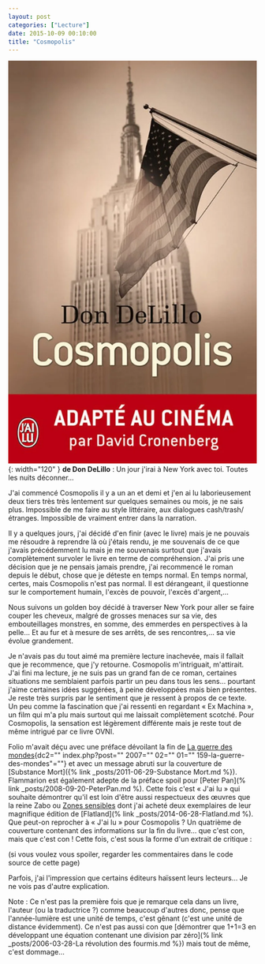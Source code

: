 ```yaml
---
layout: post
categories: ["Lecture"]
date: 2015-10-09 00:10:00
title: "Cosmopolis"
---
```


![couverture](/assets/images/couv_lecture/cosmopolis.webp){: width="120" } **de Don DeLillo** : Un jour j'irai à New York avec toi.
Toutes les nuits déconner…

J'ai commencé Cosmopolis il y a un an et demi et j'en ai lu
laborieusement deux tiers très très lentement sur quelques semaines ou
mois, je ne sais plus. Impossible de me faire au style littéraire, aux
dialogues cash/trash/étranges. Impossible de vraiment entrer dans la
narration.

Il y a quelques jours, j'ai décidé d'en finir (avec le livre) mais je ne
pouvais me résoudre à reprendre là où j'étais rendu, je me souvenais de
ce que j'avais précédemment lu mais je me souvenais surtout que j'avais
complètement survoler le livre en terme de compréhension. J'ai pris une
décision que je ne pensais jamais prendre, j'ai recommencé le roman
depuis le début, chose que je déteste en temps normal. En temps normal,
certes, mais Cosmopolis n'est pas normal. Il est dérangeant, il
questionne sur le comportement humain, l'excès de pouvoir, l'excès
d'argent,…

Nous suivons un golden boy décidé à traverser New York pour aller se
faire couper les cheveux, malgré de grosses menaces sur sa vie, des
embouteillages monstres, en somme, des emmerdes en perspectives à la
pelle… Et au fur et à mesure de ses arrêts, de ses rencontres,… sa
vie évolue grandement.

Je n'avais pas du tout aimé ma première lecture inachevée, mais il
fallait que je recommence, que j'y retourne. Cosmopolis m'intriguait,
m'attirait. J'ai fini ma lecture, je ne suis pas un grand fan de ce
roman, certaines situations me semblaient parfois partir un peu dans
tous les sens… pourtant j'aime certaines idées suggérées, à peine
développées mais bien présentes. Je reste très surpris par le sentiment
que je ressent à propos de ce texte. Un peu comme la fascination que
j'ai ressenti en regardant « Ex Machina », un film qui m'a plu mais
surtout qui me laissait complètement scotché. Pour Cosmopolis, la
sensation est légèrement différente mais je reste tout de même intrigué
par ce livre OVNI.

Folio m'avait déçu avec une préface dévoilant la fin de [La guerre des
mondes](){dc2="" index.php?post="" 2007="" 02="" 01=""
159-la-guerre-des-mondes"=""} et avec un message abruti sur la
couverture de [Substance Mort]({% link _posts/2011-06-29-Substance Mort.md %}).
Flammarion est également adepte de la préface spoil pour
[Peter Pan](% link _posts/2008-09-20-PeterPan.md %). Cette fois c'est « J'ai lu » qui souhaite
démontrer qu'il est loin d'être aussi respectueux des œuvres que la
reine Zabo ou [Zones sensibles](http://www.zones-sensibles.org/)
dont j'ai acheté deux exemplaires de leur magnifique édition de
[Flatland](% link _posts/2014-06-28-Flatland.md %). Que peut-on reprocher à « J'ai lu » pour Cosmopolis ?
Un quatrième de couverture contenant des informations sur la fin du
livre… que c'est con, mais que c'est con ! Cette fois, c'est sous la
forme d'un extrait de critique :

(si vous voulez vous spoiler, regarder les commentaires dans le code source de cette page)
<!--
« Profondément subversif, brillant et captivant (…), Cosmopolis est un
voyage initiatique dans New York qui s'achève par la mort annoncée et
rédemptrice d'un homme et d'un système. » L'Express
-->

Parfois, j'ai l'impression que certains éditeurs haïssent leurs
lecteurs… Je ne vois pas d'autre explication.

Note : Ce n'est pas la première fois que je remarque cela dans un livre,
l'auteur (ou la traductrice ?) comme beaucoup d'autres donc, pense que
l'année-lumière est une unité de temps, c'est gênant (c'est une unité de
distance évidemment). Ce n'est pas aussi con que
[démontrer que 1+1=3 en développant une équation contenant une division par zéro](% link _posts/2006-03-28-La révolution des fourmis.md %})
mais tout de même, c'est dommage…



